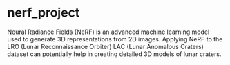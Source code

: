 # nerf_project
Neural Radiance Fields (NeRF) is an advanced machine learning model used to generate 3D representations from 2D images. Applying NeRF to the LRO (Lunar Reconnaissance Orbiter) LAC (Lunar Anomalous Craters) dataset can potentially help in creating detailed 3D models of lunar craters. 
